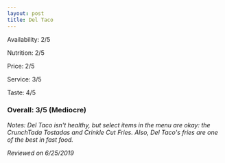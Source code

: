 ```yaml
---
layout: post
title: Del Taco
---
```


Availability: 2/5

Nutrition: 2/5

Price: 2/5

Service: 3/5

Taste: 4/5

### Overall: 3/5 (Mediocre)

*Notes: Del Taco isn't healthy, but select items in the menu are okay: the CrunchTada Tostadas and Crinkle Cut Fries. Also, Del Taco's 
fries are one of the best in fast food.*

*Reviewed on 6/25/2019*
